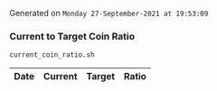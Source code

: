 Generated on `Monday 27-September-2021 at 19:53:09`

### Current to Target Coin Ratio
`current_coin_ratio.sh`

Date|Current|Target|Ratio
---|---|---|---
